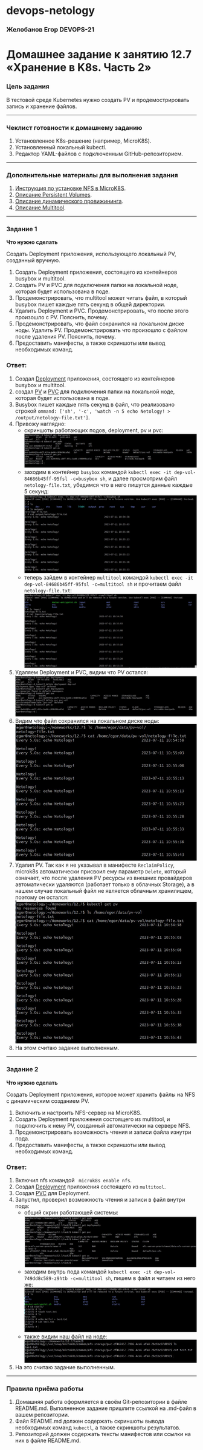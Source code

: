 # devops-netology

### Желобанов Егор DEVOPS-21

# Домашнее задание к занятию 12.7 «Хранение в K8s. Часть 2»

### Цель задания

В тестовой среде Kubernetes нужно создать PV и продемострировать запись и хранение файлов.

------

### Чеклист готовности к домашнему заданию

1. Установленное K8s-решение (например, MicroK8S).
2. Установленный локальный kubectl.
3. Редактор YAML-файлов с подключенным GitHub-репозиторием.

------

### Дополнительные материалы для выполнения задания

1. [Инструкция по установке NFS в MicroK8S](https://microk8s.io/docs/nfs). 
2. [Описание Persistent Volumes](https://kubernetes.io/docs/concepts/storage/persistent-volumes/). 
3. [Описание динамического провижининга](https://kubernetes.io/docs/concepts/storage/dynamic-provisioning/). 
4. [Описание Multitool](https://github.com/wbitt/Network-MultiTool).

------

### Задание 1

**Что нужно сделать**

Создать Deployment приложения, использующего локальный PV, созданный вручную.

1. Создать Deployment приложения, состоящего из контейнеров busybox и multitool.
2. Создать PV и PVC для подключения папки на локальной ноде, которая будет использована в поде.
3. Продемонстрировать, что multitool может читать файл, в который busybox пишет каждые пять секунд в общей директории. 
4. Удалить Deployment и PVC. Продемонстрировать, что после этого произошло с PV. Пояснить, почему.
5. Продемонстрировать, что файл сохранился на локальном диске ноды. Удалить PV.  Продемонстрировать что произошло с файлом после удаления PV. Пояснить, почему.
5. Предоставить манифесты, а также скриншоты или вывод необходимых команд.

### Ответ:
1. Создал [Deployment](/practice/12.7/task1/deployment-pv-pvc.yaml) приложения, состоящего из контейнеров busybox и multitool.
2. создал [PV](/practice/12.7/task1/pv-netology.yaml) и [PVC](/practice/12.7/task1/pvc-netology.yaml) для подключения папки на локальной ноде, которая будет использована в поде.
3. Busybox пишет каждые пять секунд в файл, что реализовано строкой `ommand: ['sh', '-c', 'watch -n 5 echo Netology! > /output/netology-file.txt']`.
4. Привожу наглядно:
    * скриншоты работающих подов, deployment, pv и pvc:  
    ![](/pics/12.7/task1-all.jpg)  
    * заходим в контейнер `busybox` командой `kubectl exec -it dep-vol-84686b45ff-95fsl -c=busybox sh`, и далее просмотрим файл `netology-file.txt`, убедимся что в него пишутся данные каждые 5 секунд:  
    ![](/pics/12.7/task1-busybox-write-5sec.jpg)  
    * теперь зайдем в контейнер `multitool` командой `kubectl exec -it dep-vol-84686b45ff-95fsl -c=multitool sh` и прочитаем файл `netology-file.txt`:  
    ![](/pics/12.7/task1-multitool-read-file.jpg)  
5. Удаляем Deployment и PVC, видим что PV остался:  
    ![](/pics/12.7/task1-del-dep-pvc.jpg)  
6. Видим что файл сохранился на локальном диске ноды:  
    ![](/pics/12.7/task1-pv-file.jpg)  
7. Удалил PV. Так как я не указывал в манифесте `ReclaimPolicy`, microk8s автоматически присвоил ему параметр `Delete`, который означает, что после удаления PV ресурсы из внешних провайдеров автоматически удаляются (работает только в облачных Storage), а в нашем случае локальный файл не является облачным хранилищем, поэтому он остался:  
    ![](/pics/12.7/task1-del-pv.jpg)  
8. На этом считаю задание выполненным.
------

### Задание 2

**Что нужно сделать**

Создать Deployment приложения, которое может хранить файлы на NFS с динамическим созданием PV.

1. Включить и настроить NFS-сервер на MicroK8S.
2. Создать Deployment приложения состоящего из multitool, и подключить к нему PV, созданный автоматически на сервере NFS.
3. Продемонстрировать возможность чтения и записи файла изнутри пода. 
4. Предоставить манифесты, а также скриншоты или вывод необходимых команд.

### Ответ:
1. Включил nfs командой ` microk8s enable nfs`.
2. Создал [Deployment](/practice/12.7/task2/deployment-nfs.yaml) приложения состоящего из `multitool`.
3. Создал [PVC](/practice/12.7/task2/pvc-nfs.yaml) для Deployment.
4. Запустил, проверил возможность чтения и записи в файл внутри пода:  
    * общий скрин работающей системы:  
    ![](/pics/12.7/task2-all.jpg)  
    * заходим внутрь пода командой `kubectl exec -it dep-vol-749dd8c589-z9htb -c=multitool sh`, пишем в файл и читаем из него же:  
    ![](/pics/12.7/task2-RW-in-file.jpg)  
    * также видим наш файл на ноде:  
    ![](/pics/12.7/task2-node-file.jpg)  
5. На это считаю задание выполненным.
------

### Правила приёма работы

1. Домашняя работа оформляется в своём Git-репозитории в файле README.md. Выполненное задание пришлите ссылкой на .md-файл в вашем репозитории.
2. Файл README.md должен содержать скриншоты вывода необходимых команд `kubectl`, а также скриншоты результатов.
3. Репозиторий должен содержать тексты манифестов или ссылки на них в файле README.md.
